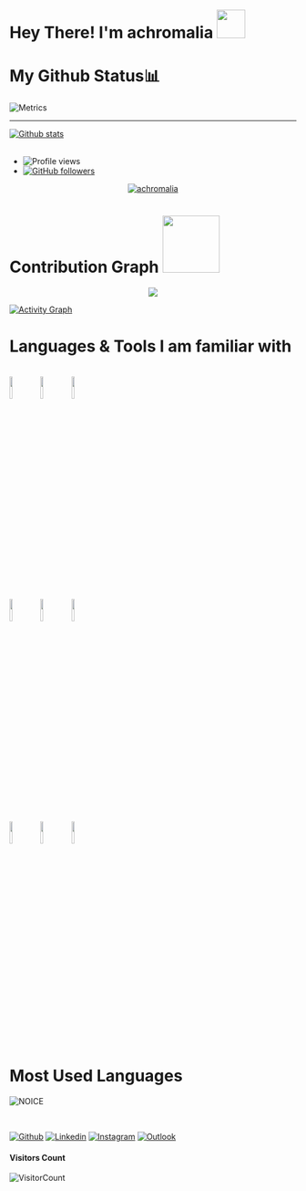 
# Hey There! I'm achromalia <img src="https://raw.githubusercontent.com/MartinHeinz/MartinHeinz/master/wave.gif" width="50px">



# My Github Status📊
![Metrics](https://metrics.lecoq.io/achromalia?template=classic&isocalendar=1&languages=1&introduction=1&followup=1&activity=1&code=1&gists=1&lines==1&achievements=1&isocalendar.duration=half-year&languages.limit=8&languages.sections=most-used&languages.colors=github&languages.threshold=0%25&languages.indepth=false&languages.categories=markup%2C%20programming&languages.recent.categories=markup%2C%20programming&languages.recent.load=300&languages.recent.days=14&introduction.title=true&followup.sections=repositories&activity.limit=5&activity.load=300&activity.days=14&activity.filter=all&activity.visibility=all&activity.timestamps=false&achievements.threshold=C&achievements.secrets=true&achievements.display=detailed&achievements.limit=0&code.lines=12&code.load=100&code.visibility=&config.timezone=Asia%2FColombo)

**** 
 <a href="https://github.com/achromalia/handle-path-oz">
    <img align="center" alt="Github stats" src="https://github-readme-stats.vercel.app/api?username=achromalia&show_icons=true&theme=midnight-purple" />
  </a>

<br>
<br>

- ![Profile views](https://gpvc.arturio.dev/achromalia)
- [![GitHub followers](https://img.shields.io/github/followers/achromalia.svg?style=social&label=Follow&maxAge=2592000)](https://github.com/achromalia?tab=followers)
  

<p align="center"> <a href="https://github.com/achromalia"><img src="https://github-profile-trophy.vercel.app/?username=achromalia&no-bg=true" alt="achromalia" /></a> </p>


# Contribution Graph <img src="https://octodex.github.com/images/daftpunktocat-thomas.gif" width=100px>

<p align="center">
  <a href="https://github.com/achromalia">
    <img src="https://github-readme-streak-stats.herokuapp.com/?user=achromalia#version3"/>
  </a>
</p>


  <a href="https://github.com/achromalia"><img alt="Activity Graph" src="https://activity-graph.herokuapp.com/graph?username=achromalia&bg_color=1F222E&color=F8D866&line=F85D7F&point=FFFFFF&hide_border=true" /></a>






# Languages & Tools I am familiar with

<p align ="left">
  <br />
  <code><img width="10%"  src="https://www.vectorlogo.zone/logos/json/json-ar21.svg"></code>
  <code><img width="10%"   src="https://www.vectorlogo.zone/logos/git-scm/git-scm-ar21.svg"></code>
  <code><img width="10%"   src="https://www.vectorlogo.zone/logos/python/python-ar21.svg"></code>
  <br />
  <code><img width="10%"  src="https://www.vectorlogo.zone/logos/mysql/mysql-ar21.svg"></code>
  <code><img width="10%"  src="https://www.vectorlogo.zone/logos/sqlite/sqlite-ar21.svg"></code>
  <code><img width="10%"  src="https://www.vectorlogo.zone/logos/firebase/firebase-ar21.svg"></code>
  <br />
  <code><img width="10%"  src="https://www.vectorlogo.zone/logos/w3_html5/w3_html5-ar21.svg"></code>
  <code><img width="10%"  src="https://www.vectorlogo.zone/logos/github/github-ar21.svg"></code>
  <code><img width="10%"  src="https://www.vectorlogo.zone/logos/gitlab/gitlab-ar21.svg"></code>
  <br>
</p>  



# Most Used Languages
![NOICE](https://github-readme-stats.vercel.app/api/top-langs/?username=achromalia&theme=dark&show_icons=true)


<br>
                                                              
[![Github](https://img.shields.io/badge/-Github-000?style=flat&logo=Github&logoColor=white)](https://github.com/achromalia)
[![Linkedin](https://img.shields.io/badge/-LinkedIn-blue?style=flat&logo=Linkedin&logoColor=white)](https://www.linkedin.com/in/damantha-jasinghe-3b9376212/)
[![Instagram](https://img.shields.io/badge/-Instagram-c13584?style=flat&labelColor=c13584&logo=instagram&logoColor=white)](https://www.instagram.com/achromaliaity/)
[![Outlook](https://img.shields.io/badge/-Outlook-0078D4?style=flat&logo=Microsoft-Outlook&logoColor=white)](mailto:damanthajasinghe@outlook.com)                                                              

#### **Visitors Count**  
![VisitorCount](https://profile-counter.glitch.me/{achromalia}/count.svg)
